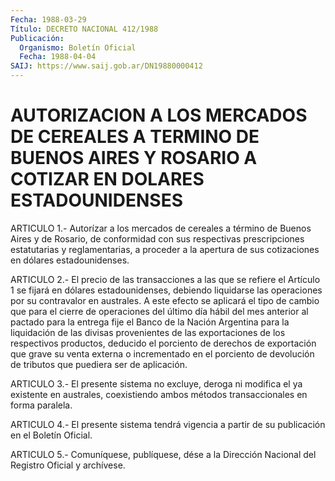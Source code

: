 ```yaml
---
Fecha: 1988-03-29
Título: DECRETO NACIONAL 412/1988
Publicación:
  Organismo: Boletín Oficial
  Fecha: 1988-04-04
SAIJ: https://www.saij.gob.ar/DN19880000412
---
```

# AUTORIZACION A LOS MERCADOS DE CEREALES A TERMINO DE BUENOS AIRES Y ROSARIO A COTIZAR EN DOLARES ESTADOUNIDENSES

<a id="1"></a>
ARTICULO  1.-  Autorízar  a  los  mercados de cereales a término de Buenos  Aires  y  de Rosario, de conformidad  con  sus  respectivas prescripciones estatutarias  y  reglamentarias,  a  proceder  a  la apertura    de    sus   cotizaciones  en  dólares  estadounidenses.

<a id="2"></a>
ARTICULO  2.-  El  precio de las transacciones a las que se refiere el  Artículo  1  se fijará  en  dólares  estadounidenses,  debiendo liquidarse las operaciones  por su contravalor en australes. A este efecto  se  aplicará  el tipo de  cambio  que  para  el  cierre  de operaciones del último  día  hábil del mes anterior al pactado para la entrega fije el Banco de la Nación Argentina para la liquidación de las divisas provenientes  de  las  exportaciones  de los  respectivos  productos,  deducido  el porciento de derechos de exportación  que  grave  su  venta  externa o  incrementado  en  el porciento de devolución de tributos que puediera ser de aplicación.

<a id="3"></a>
ARTICULO  3.- El presente sistema no excluye, deroga ni modifica el ya existente en australes, coexistiendo ambos métodos transaccionales en forma paralela.

<a id="4"></a>
ARTICULO  4.-  El  presente  sistema tendrá vigencia a partir de su publicación en el Boletín Oficial.

<a id="5"></a>
ARTICULO  5.- Comuníquese, publíquese, dése a la Dirección Nacional del Registro Oficial y archívese.